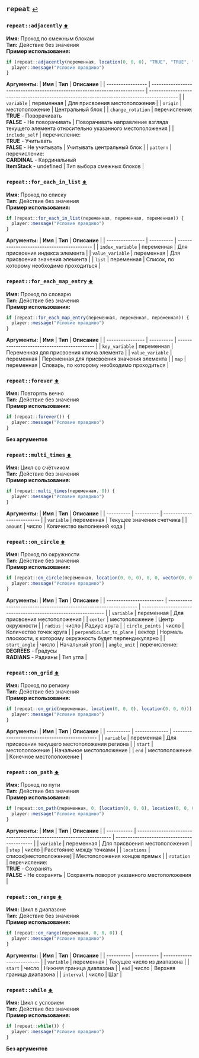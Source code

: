 <h2 id=repeat>
  <code>repeat</code>
  <a href="./actions" style="font-size: 14px; margin-left:">↩️</a>
</h2>

<h3 id=repeat_adjacently>
  <code>repeat::adjacently</code>
  <a href="#" style="font-size: 12px; margin-left:">⬆️</a>
</h3>

**Имя:** Проход по смежным блокам\
**Тип:** Действие без значения\
**Пример использования:**
```ts
if (repeat::adjacently(переменная, location(0, 0, 0), "TRUE", "TRUE", "CARDINAL")) {
  player::message("Условие правдиво")
}
```

**Аргументы:**
| **Имя**           | **Тип**                                                                     | **Описание**                                                                               |
| ----------------- | --------------------------------------------------------------------------- | ------------------------------------------------------------------------------------------ |
| `variable`        | переменная                                                                  | Для присвоения местоположения                                                              |
| `origin`          | местоположение                                                              | Центральный блок                                                                           |
| `change_rotation` | перечисление:<br/>**TRUE** - Поворачивать<br/>**FALSE** - Не поворачивать   | Поворачивать направление взгляда текущего элемента относительно указанного местоположения  |
| `include_self`    | перечисление:<br/>**TRUE** - Учитывать<br/>**FALSE** - Не учитывать         | Учитывать центральный блок                                                                 |
| `pattern`         | перечисление:<br/>**CARDINAL** - Кардинальный<br/>**ItemStack** - undefined | Тип выбора смежных блоков                                                                  |
<h3 id=repeat_for_each_in_list>
  <code>repeat::for_each_in_list</code>
  <a href="#" style="font-size: 12px; margin-left:">⬆️</a>
</h3>

**Имя:** Проход по списку\
**Тип:** Действие без значения\
**Пример использования:**
```ts
if (repeat::for_each_in_list(переменная, переменная, переменная)) {
  player::message("Условие правдиво")
}
```

**Аргументы:**
| **Имя**          | **Тип**    | **Описание**                               |
| ---------------- | ---------- | ------------------------------------------ |
| `index_variable` | переменная | Для присвоения индекса элемента            |
| `value_variable` | переменная | Для присвоения значения элемента           |
| `list`           | переменная | Список, по которому необходимо проходиться |
<h3 id=repeat_for_each_map_entry>
  <code>repeat::for_each_map_entry</code>
  <a href="#" style="font-size: 12px; margin-left:">⬆️</a>
</h3>

**Имя:** Проход по словарю\
**Тип:** Действие без значения\
**Пример использования:**
```ts
if (repeat::for_each_map_entry(переменная, переменная, переменная)) {
  player::message("Условие правдиво")
}
```

**Аргументы:**
| **Имя**          | **Тип**    | **Описание**                                |
| ---------------- | ---------- | ------------------------------------------- |
| `key_variable`   | переменная | Переменная для присвоения ключа элемента    |
| `value_variable` | переменная | Переменная для присвоения значения элемента |
| `map`            | переменная | Словарь, по которому необходимо проходиться |
<h3 id=repeat_forever>
  <code>repeat::forever</code>
  <a href="#" style="font-size: 12px; margin-left:">⬆️</a>
</h3>

**Имя:** Повторять вечно\
**Тип:** Действие без значения\
**Пример использования:**
```ts
if (repeat::forever()) {
  player::message("Условие правдиво")
}
```

**Без аргументов**
<h3 id=repeat_multi_times>
  <code>repeat::multi_times</code>
  <a href="#" style="font-size: 12px; margin-left:">⬆️</a>
</h3>

**Имя:** Цикл со счётчиком\
**Тип:** Действие без значения\
**Пример использования:**
```ts
if (repeat::multi_times(переменная, 0)) {
  player::message("Условие правдиво")
}
```

**Аргументы:**
| **Имя**    | **Тип**    | **Описание**               |
| ---------- | ---------- | -------------------------- |
| `variable` | переменная | Текущее значения счетчика  |
| `amount`   | число      | Количество выполнений кода |
<h3 id=repeat_on_circle>
  <code>repeat::on_circle</code>
  <a href="#" style="font-size: 12px; margin-left:">⬆️</a>
</h3>

**Имя:** Проход по окружности\
**Тип:** Действие без значения\
**Пример использования:**
```ts
if (repeat::on_circle(переменная, location(0, 0, 0), 0, 0, vector(0, 0, 0), 0, "DEGREES")) {
  player::message("Условие правдиво")
}
```

**Аргументы:**
| **Имя**                  | **Тип**                                                           | **Описание**                                                   |
| ------------------------ | ----------------------------------------------------------------- | -------------------------------------------------------------- |
| `variable`               | переменная                                                        | Для присвоения местоположения                                  |
| `center`                 | местоположение                                                    | Центр окружности                                               |
| `radius`                 | число                                                             | Радиус круга                                                   |
| `circle_points`          | число                                                             | Количество точек круга                                         |
| `perpendicular_to_plane` | вектор                                                            | Нормаль плоскости, к которому окружность будет перпендикулярно |
| `start_angle`            | число                                                             | Начальный угол                                                 |
| `angle_unit`             | перечисление:<br/>**DEGREES** - Градусы<br/>**RADIANS** - Радианы | Тип угла                                                       |
<h3 id=repeat_on_grid>
  <code>repeat::on_grid</code>
  <a href="#" style="font-size: 12px; margin-left:">⬆️</a>
</h3>

**Имя:** Проход по региону\
**Тип:** Действие без значения\
**Пример использования:**
```ts
if (repeat::on_grid(переменная, location(0, 0, 0), location(0, 0, 0))) {
  player::message("Условие правдиво")
}
```

**Аргументы:**
| **Имя**    | **Тип**        | **Описание**                                   |
| ---------- | -------------- | ---------------------------------------------- |
| `variable` | переменная     | Для присвоения текущего местоположения региона |
| `start`    | местоположение | Начальное местоположение                       |
| `end`      | местоположение | Конечное местоположение                        |
<h3 id=repeat_on_path>
  <code>repeat::on_path</code>
  <a href="#" style="font-size: 12px; margin-left:">⬆️</a>
</h3>

**Имя:** Проход по пути\
**Тип:** Действие без значения\
**Пример использования:**
```ts
if (repeat::on_path(переменная, 0, [location(0, 0, 0), location(0, 0, 0)], "TRUE")) {
  player::message("Условие правдиво")
}
```

**Аргументы:**
| **Имя**     | **Тип**                                                             | **Описание**                                |
| ----------- | ------------------------------------------------------------------- | ------------------------------------------- |
| `variable`  | переменная                                                          | Для присвоения местоположения               |
| `step`      | число                                                               | Расстояние между точками                    |
| `locations` | список[местоположение]                                              | Местоположения концов прямых                |
| `rotation`  | перечисление:<br/>**TRUE** - Сохранять<br/>**FALSE** - Не сохранять | Сохранять поворот указанного местоположения |
<h3 id=repeat_on_range>
  <code>repeat::on_range</code>
  <a href="#" style="font-size: 12px; margin-left:">⬆️</a>
</h3>

**Имя:** Цикл в диапазоне\
**Тип:** Действие без значения\
**Пример использования:**
```ts
if (repeat::on_range(переменная, 0, 0, 0)) {
  player::message("Условие правдиво")
}
```

**Аргументы:**
| **Имя**    | **Тип**    | **Описание**               |
| ---------- | ---------- | -------------------------- |
| `variable` | переменная | Текущее число из диапазона |
| `start`    | число      | Нижняя граница диапазона   |
| `end`      | число      | Верхняя граница диапазона  |
| `interval` | число      | Шаг                        |
<h3 id=repeat_while>
  <code>repeat::while</code>
  <a href="#" style="font-size: 12px; margin-left:">⬆️</a>
</h3>

**Имя:** Цикл с условием\
**Тип:** Действие без значения\
**Пример использования:**
```ts
if (repeat::while()) {
  player::message("Условие правдиво")
}
```

**Без аргументов**